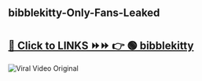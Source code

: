 
 ## bibblekitty-Only-Fans-Leaked

# <h2><a href="https://clipsfans.com/bibblekitty&ref=git">🔗 Click to LINKS ⏩⏩ 👉 🟢 bibblekitty </a></h2>

<a href="https://clipsfans.com/bibblekitty&ref=git" rel="nofollow" data-target="animated-image.originalLink"><img src="https://i.ibb.co.com/xMMVF88/686577567.gif" alt="Viral Video Original" style="max-width: 100%; display: inline-block;" data-target="animated-image.originalImage"></a>
